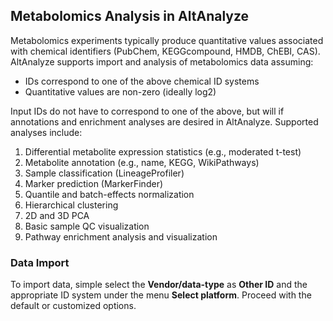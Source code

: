 ## Metabolomics Analysis in AltAnalyze ##

Metabolomics experiments typically produce quantitative values associated with chemical identifiers (PubChem, KEGGcompound, HMDB, ChEBI, CAS). AltAnalyze supports import and analysis of metabolomics data assuming:
  * IDs correspond to one of the above chemical ID systems
  * Quantitative values are non-zero (ideally log2)

Input IDs do not have to correspond to one of the above, but will if annotations and enrichment analyses are desired in AltAnalyze. Supported analyses include:
  1. Differential metabolite expression statistics (e.g., moderated t-test)
  1. Metabolite annotation (e.g., name, KEGG, WikiPathways)
  1. Sample classification (LineageProfiler)
  1. Marker prediction (MarkerFinder)
  1. Quantile and batch-effects normalization
  1. Hierarchical clustering
  1. 2D and 3D PCA
  1. Basic sample QC visualization
  1. Pathway enrichment analysis and visualization

### Data Import ###

To import data, simple select the **Vendor/data-type** as **Other ID** and the appropriate ID system under the menu **Select platform**. Proceed with the default or customized options.